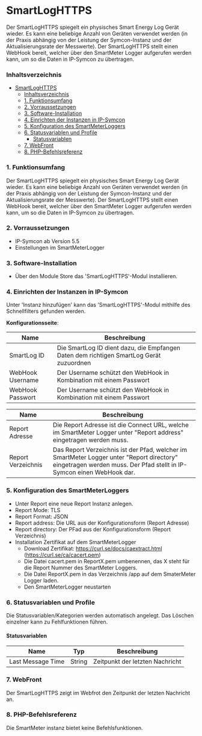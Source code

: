 # SmartLogHTTPS
Der SmartLogHTTPS spiegelt ein physisches Smart Energy Log Gerät wieder. Es kann eine beliebige Anzahl von Geräten verwendet werden (in der Praxis abhängig von der Leistung der Symcon-Instanz und der Aktualisierungsrate der Messwerte).
Der SmartLogHTTPS stellt einen WebHook bereit, welcher über den SmartMeter Logger aufgerufen werden kann, um so die Daten in IP-Symcon zu übertragen.

### Inhaltsverzeichnis

- [SmartLogHTTPS](#smartloghttps)
    - [Inhaltsverzeichnis](#inhaltsverzeichnis)
    - [1. Funktionsumfang](#1-funktionsumfang)
    - [2. Vorraussetzungen](#2-vorraussetzungen)
    - [3. Software-Installation](#3-software-installation)
    - [4. Einrichten der Instanzen in IP-Symcon](#4-einrichten-der-instanzen-in-ip-symcon)
    - [5. Konfiguration des SmartMeterLoggers](#5-konfiguration-des-smartmeterloggers)
    - [6. Statusvariablen und Profile](#6-statusvariablen-und-profile)
      - [Statusvariablen](#statusvariablen)
    - [7. WebFront](#7-webfront)
    - [8. PHP-Befehlsreferenz](#8-php-befehlsreferenz)

### 1. Funktionsumfang

Der SmartLogHTTPS spiegelt ein physisches Smart Energy Log Gerät wieder. Es kann eine beliebige Anzahl von Geräten verwendet werden (in der Praxis abhängig von der Leistung der Symcon-Instanz und der Aktualisierungsrate der Messwerte).
Der SmartLogHTTPS stellt einen WebHook bereit, welcher über den SmartMeter Logger aufgerufen werden kann, um so die Daten in IP-Symcon zu übertragen.

### 2. Vorraussetzungen

- IP-Symcon ab Version 5.5
- Einstellungen im SmartMeterLogger

### 3. Software-Installation

* Über den Module Store das 'SmartLogHTTPS'-Modul installieren.

### 4. Einrichten der Instanzen in IP-Symcon

 Unter 'Instanz hinzufügen' kann das 'SmartLogHTTPS'-Modul mithilfe des Schnellfilters gefunden werden.  

__Konfigurationsseite__:

Name     | Beschreibung
-------- | ------------------
SmartLog ID         |Die SmartLog ID dient dazu, die Empfangen Daten dem richtigen SmartLog Gerät zuzuordnen
WebHook Username         |Der Username schützt den WebHook in Kombination mit einem Passwort
WebHook Passwort         |Der Username schützt den WebHook in Kombination mit einem Passwort

Name     | Beschreibung
-------- | ------------------
Report Adresse | Die Report Adresse ist die Connect URL, welche im SmartMeter Logger unter "Report address" eingetragen werden muss.
Report Verzeichnis | Das Report Verzeichnis ist der Pfad, welcher im SmartMeter Logger unter "Report directory" eingetragen werden muss. Der Pfad stellt in IP-Symcon einen WebHook dar.

### 5. Konfiguration des SmartMeterLoggers
  - Unter Report eine neue Report Instanz anlegen.
  - Report Mode: TLS
  - Report Format: JSON
  - Report address: Die URL aus der Konfigurationsform (Report Adresse)
  - Report directory: Der PFad aus der Konfigurationsform (Report Verzeichnis)
- Installation Zertifikat auf dem SmartMeterLogger
  - Download Zertifikat: https://curl.se/docs/caextract.html (https://curl.se/ca/cacert.pem)
  - Die Datei cacert.pem in ReportX.pem umbenennen, das X steht für die Report Nummer des SmartMeter Loggers.
  - Die Datei ReportX.pem in das Verzeichnis /app auf dem SmaterMeter Logger laden.
  - Den SmartMeterLogger neustarten

### 6. Statusvariablen und Profile

Die Statusvariablen/Kategorien werden automatisch angelegt. Das Löschen einzelner kann zu Fehlfunktionen führen.

#### Statusvariablen

Name   | Typ     | Beschreibung
------ | ------- | ------------
Last Message Time       |   String      | Zeitpunkt der letzten Nachricht


### 7. WebFront

Der SmartLogHTTPS zeigt im Webfrot den Zeitpunkt der letzten Nachricht an. 

### 8. PHP-Befehlsreferenz

Die SmartMeter instanz bietet keine Befehlsfunktionen.
